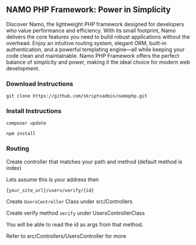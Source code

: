 ## NAMO PHP Framework: Power in Simplicity ##

Discover Namo, the lightweight PHP framework designed for developers who value performance and efficiency. With its small footprint, Namo delivers the core features you need to build robust applications without the overhead. Enjoy an intuitive routing system, elegant ORM, built-in authentication, and a powerful templating engine—all while keeping your code clean and maintainable. Namo PHP Framework offers the perfect balance of simplicity and power, making it the ideal choice for modern web development.

### Download Instructions ###

`git clone https://github.com/skriptxadmin/namophp.git`


### Install Instructions ###

`composer update`

`npm install`


### Routing ###

Create controller that matches your path and method (default method is index)

Lets assume this is your address then

`{your_site_url}/users/verify/{id}`

Create `UsersController` Class under src/Controllers

Create verify method `verify` under UsersControllerClass

You will be able to read the id as args from that method.

Refer to src/Controllers/UsersController for more 